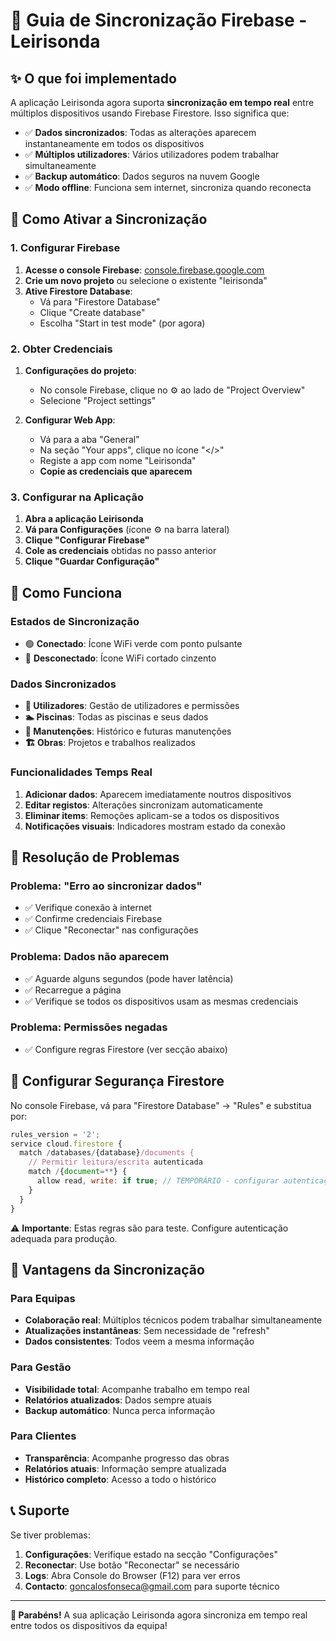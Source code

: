 # 🔄 Guia de Sincronização Firebase - Leirisonda

## ✨ O que foi implementado

A aplicação Leirisonda agora suporta **sincronização em tempo real** entre múltiplos dispositivos usando Firebase Firestore. Isso significa que:

- ✅ **Dados sincronizados**: Todas as alterações aparecem instantaneamente em todos os dispositivos
- ✅ **Múltiplos utilizadores**: Vários utilizadores podem trabalhar simultaneamente
- ✅ **Backup automático**: Dados seguros na nuvem Google
- ✅ **Modo offline**: Funciona sem internet, sincroniza quando reconecta

## 🚀 Como Ativar a Sincronização

### 1. Configurar Firebase

1. **Acesse o console Firebase**: [console.firebase.google.com](https://console.firebase.google.com)
2. **Crie um novo projeto** ou selecione o existente "leirisonda"
3. **Ative Firestore Database**:
   - Vá para "Firestore Database"
   - Clique "Create database"
   - Escolha "Start in test mode" (por agora)

### 2. Obter Credenciais

1. **Configurações do projeto**:

   - No console Firebase, clique no ⚙️ ao lado de "Project Overview"
   - Selecione "Project settings"

2. **Configurar Web App**:
   - Vá para a aba "General"
   - Na seção "Your apps", clique no ícone "</>"
   - Registe a app com nome "Leirisonda"
   - **Copie as credenciais que aparecem**

### 3. Configurar na Aplicação

1. **Abra a aplicação Leirisonda**
2. **Vá para Configurações** (ícone ⚙️ na barra lateral)
3. **Clique "Configurar Firebase"**
4. **Cole as credenciais** obtidas no passo anterior
5. **Clique "Guardar Configuração"**

## 📱 Como Funciona

### Estados de Sincronização

- 🟢 **Conectado**: Ícone WiFi verde com ponto pulsante
- 🔴 **Desconectado**: Ícone WiFi cortado cinzento

### Dados Sincronizados

- **👥 Utilizadores**: Gestão de utilizadores e permissões
- **🏊 Piscinas**: Todas as piscinas e seus dados
- **🔧 Manutenções**: Histórico e futuras manutenções
- **🏗️ Obras**: Projetos e trabalhos realizados

### Funcionalidades Temps Real

1. **Adicionar dados**: Aparecem imediatamente noutros dispositivos
2. **Editar registos**: Alterações sincronizam automaticamente
3. **Eliminar items**: Remoções aplicam-se a todos os dispositivos
4. **Notificações visuais**: Indicadores mostram estado da conexão

## 🔧 Resolução de Problemas

### Problema: "Erro ao sincronizar dados"

- ✅ Verifique conexão à internet
- ✅ Confirme credenciais Firebase
- ✅ Clique "Reconectar" nas configurações

### Problema: Dados não aparecem

- ✅ Aguarde alguns segundos (pode haver latência)
- ✅ Recarregue a página
- ✅ Verifique se todos os dispositivos usam as mesmas credenciais

### Problema: Permissões negadas

- ✅ Configure regras Firestore (ver secção abaixo)

## 🔐 Configurar Segurança Firestore

No console Firebase, vá para "Firestore Database" → "Rules" e substitua por:

```javascript
rules_version = '2';
service cloud.firestore {
  match /databases/{database}/documents {
    // Permitir leitura/escrita autenticada
    match /{document=**} {
      allow read, write: if true; // TEMPORÁRIO - configurar autenticação depois
    }
  }
}
```

⚠️ **Importante**: Estas regras são para teste. Configure autenticação adequada para produção.

## 🌟 Vantagens da Sincronização

### Para Equipas

- **Colaboração real**: Múltiplos técnicos podem trabalhar simultaneamente
- **Atualizações instantâneas**: Sem necessidade de "refresh"
- **Dados consistentes**: Todos veem a mesma informação

### Para Gestão

- **Visibilidade total**: Acompanhe trabalho em tempo real
- **Relatórios atualizados**: Dados sempre atuais
- **Backup automático**: Nunca perca informação

### Para Clientes

- **Transparência**: Acompanhe progresso das obras
- **Relatórios atuais**: Informação sempre atualizada
- **Histórico completo**: Acesso a todo o histórico

## 📞 Suporte

Se tiver problemas:

1. **Configurações**: Verifique estado na secção "Configurações"
2. **Reconectar**: Use botão "Reconectar" se necessário
3. **Logs**: Abra Console do Browser (F12) para ver erros
4. **Contacto**: goncalosfonseca@gmail.com para suporte técnico

---

**🎉 Parabéns!** A sua aplicação Leirisonda agora sincroniza em tempo real entre todos os dispositivos da equipa!

